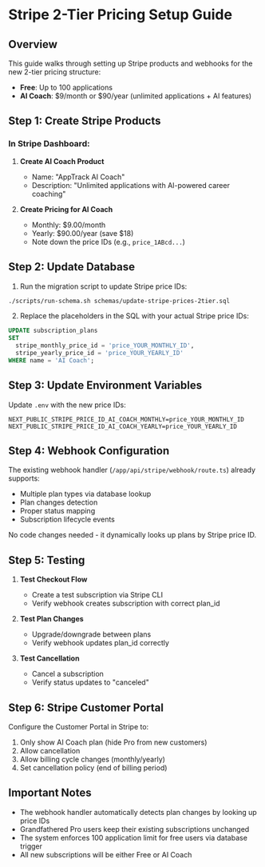 # Stripe 2-Tier Pricing Setup Guide

## Overview
This guide walks through setting up Stripe products and webhooks for the new 2-tier pricing structure:
- **Free**: Up to 100 applications
- **AI Coach**: $9/month or $90/year (unlimited applications + AI features)

## Step 1: Create Stripe Products

### In Stripe Dashboard:

1. **Create AI Coach Product**
   - Name: "AppTrack AI Coach" 
   - Description: "Unlimited applications with AI-powered career coaching"
   
2. **Create Pricing for AI Coach**
   - Monthly: $9.00/month
   - Yearly: $90.00/year (save $18)
   - Note down the price IDs (e.g., `price_1ABcd...`)

## Step 2: Update Database

1. Run the migration script to update Stripe price IDs:
```bash
./scripts/run-schema.sh schemas/update-stripe-prices-2tier.sql
```

2. Replace the placeholders in the SQL with your actual Stripe price IDs:
```sql
UPDATE subscription_plans 
SET 
  stripe_monthly_price_id = 'price_YOUR_MONTHLY_ID',
  stripe_yearly_price_id = 'price_YOUR_YEARLY_ID'
WHERE name = 'AI Coach';
```

## Step 3: Update Environment Variables

Update `.env` with the new price IDs:
```env
NEXT_PUBLIC_STRIPE_PRICE_ID_AI_COACH_MONTHLY=price_YOUR_MONTHLY_ID
NEXT_PUBLIC_STRIPE_PRICE_ID_AI_COACH_YEARLY=price_YOUR_YEARLY_ID
```

## Step 4: Webhook Configuration

The existing webhook handler (`/app/api/stripe/webhook/route.ts`) already supports:
- Multiple plan types via database lookup
- Plan changes detection
- Proper status mapping
- Subscription lifecycle events

No code changes needed - it dynamically looks up plans by Stripe price ID.

## Step 5: Testing

1. **Test Checkout Flow**
   - Create a test subscription via Stripe CLI
   - Verify webhook creates subscription with correct plan_id
   
2. **Test Plan Changes**
   - Upgrade/downgrade between plans
   - Verify webhook updates plan_id correctly

3. **Test Cancellation**
   - Cancel a subscription
   - Verify status updates to "canceled"

## Step 6: Stripe Customer Portal

Configure the Customer Portal in Stripe to:
1. Only show AI Coach plan (hide Pro from new customers)
2. Allow cancellation
3. Allow billing cycle changes (monthly/yearly)
4. Set cancellation policy (end of billing period)

## Important Notes

- The webhook handler automatically detects plan changes by looking up price IDs
- Grandfathered Pro users keep their existing subscriptions unchanged
- The system enforces 100 application limit for free users via database trigger
- All new subscriptions will be either Free or AI Coach